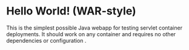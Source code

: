 Hello World! (WAR-style)
===============

This is the simplest possible Java webapp for testing servlet container deployments.  It should work on any container and requires no other dependencies or configuration .
